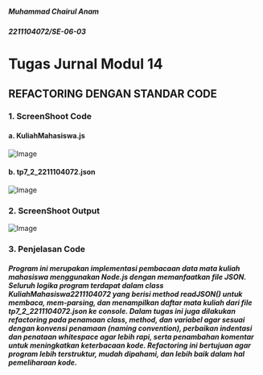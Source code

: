 ##### Muhammad Chairul Anam
##### 2211104072/SE-06-03

# Tugas Jurnal Modul 14
## REFACTORING DENGAN STANDAR CODE
### 1. ScreenShoot Code
#### a. KuliahMahasiswa.js
![Image](https://github.com/user-attachments/assets/485a9c41-674b-4c4f-8aa9-7ac59806a218)
#### b. tp7_2_2211104072.json
![Image](https://github.com/user-attachments/assets/5af09673-4468-4169-bd75-5b4e3c75f2d1)
### 2. ScreenShoot Output
![Image](https://github.com/user-attachments/assets/675f6bf3-7f4f-4697-83c9-17f547dd1031)
### 3. Penjelasan Code
##### Program ini merupakan implementasi pembacaan data mata kuliah mahasiswa menggunakan Node.js dengan memanfaatkan file JSON. Seluruh logika program terdapat dalam class KuliahMahasiswa2211104072 yang berisi method readJSON() untuk membaca, mem-parsing, dan menampilkan daftar mata kuliah dari file tp7_2_2211104072.json ke console. Dalam tugas ini juga dilakukan refactoring pada penamaan class, method, dan variabel agar sesuai dengan konvensi penamaan (naming convention), perbaikan indentasi dan penataan whitespace agar lebih rapi, serta penambahan komentar untuk meningkatkan keterbacaan kode. Refactoring ini bertujuan agar program lebih terstruktur, mudah dipahami, dan lebih baik dalam hal pemeliharaan kode.
# 
